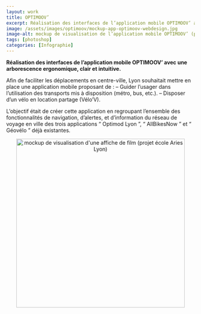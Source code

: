 ```yaml
---
layout: work
title: OPTIMOOV’
excerpt: Réalisation des interfaces de l’application mobile OPTIMOOV’ avec une arborescence ergonomique, clair et intuitive.
image: /assets/images/optimoov/mockup-app-optimoov-webdesign.jpg
image-alt: mockup de visualisation de l’application mobile OPTIMOOV’ (projet école Aries Lyon)
tags: [photoshop] 
categories: [Infographie]
---
```


<p><strong>R&eacute;alisation des interfaces de l&rsquo;application mobile OPTIMOOV&rsquo; avec une arborescence ergonomique, clair et intuitive.</strong></p>

<p>Afin de faciliter les d&eacute;placements en centre-ville, Lyon souhaitait mettre en place une application mobile proposant de : &ndash; Guider l&rsquo;usager dans l&rsquo;utilisation des transports mis &agrave; disposition (m&eacute;tro, bus, etc.). &ndash; Disposer d&rsquo;un v&eacute;lo en location partage (V&eacute;lo&rsquo;V).</p>

<p>L&rsquo;objectif &eacute;tait de cr&eacute;er cette application en regroupant l&rsquo;ensemble des fonctionnalit&eacute;s de navigation, d&rsquo;alertes, et d&rsquo;information du r&eacute;seau de voyage en ville des trois applications &ldquo; Optimod Lyon &rdquo;, &ldquo; AllBikesNow &rdquo; et &ldquo; G&eacute;ov&eacute;lo &rdquo; d&eacute;j&agrave; existantes.</p>

<p style="text-align:center"><img alt="mockup de visualisation d'une affiche de film (projet école Aries Lyon)" height="450" src="{{ 'assets/images/optimoov/mockup-app-optimoov-webdesign.jpg' | relative_url }}" /></p>